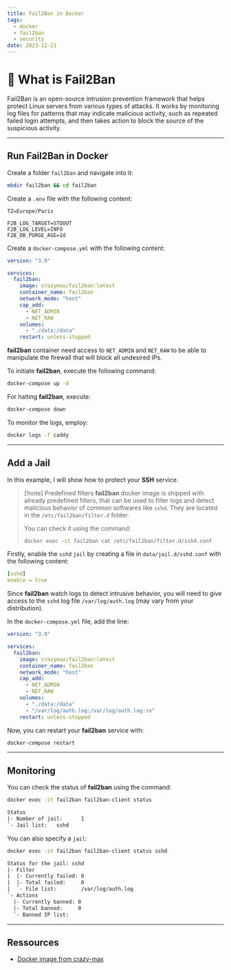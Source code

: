 ```yaml
---
title: Fail2Ban in Docker
tags:
  - docker
  - fail2ban
  - security
date: 2023-12-21
---
```


# 📛 What is Fail2Ban

Fail2Ban is an open-source intrusion prevention framework that helps protect Linux servers from various types of attacks. It works by monitoring log files for patterns that may indicate malicious activity, such as repeated failed login attempts, and then takes action to block the source of the suspicious activity.

---

## Run Fail2Ban in Docker

Create a folder `fail2ban` and navigate into it:

```bash
mkdir fail2ban && cd fail2ban
```

Create a `.env` file with the following content:

```env
TZ=Europe/Paris

F2B_LOG_TARGET=STDOUT
F2B_LOG_LEVEL=INFO
F2B_DB_PURGE_AGE=1d
```

Create a `docker-compose.yml` with the following content:

```yml
version: "3.9"

services:
  fail2ban:
    image: crazymax/fail2ban:latest
    container_name: fail2ban
    network_mode: "host"
    cap_add:
      - NET_ADMIN
      - NET_RAW
    volumes:
      - "./data:/data"
    restart: unless-stopped
```

**fail2ban** container need access to `NET_ADMIN` and `NET_RAW` to be able to manipulate the firewall that will block all undesired IPs.

To initiate **fail2ban**, execute the following command:

```bash
docker-compose up -d
```

For halting **fail2ban**, execute:

```bash
docker-compose down
```

To monitor the logs, employ:

```bash
docker logs -f caddy
```

---

## Add a Jail

In this example, I will show how to protect your **SSH** service.

> [!note] Predefined filters
> **fail2ban** docker image is shipped with already predefined filters, that can be used to filter logs and detect malicious behavior of common softwares like `sshd`. They are located in the `/etc/fail2ban/filter.d` folder.
>
> You can check it using the command:
>
> ```bash
> docker exec -it fail2ban cat /etc/fail2ban/filter.d/sshd.conf
> ```

Firstly, enable the `sshd` `jail` by creating a file in `data/jail.d/sshd.conf` with the following content:

```yml
[sshd]
enable = true
```

Since **fail2ban** watch logs to detect intrusive behavior, you will need to give access to the `sshd` log file `/var/log/auth.log` (may vary from your distribution).

In the `docker-compose.yml` file, add the line:

```yml {13}
version: "3.9"

services:
  fail2ban:
    image: crazymax/fail2ban:latest
    container_name: fail2ban
    network_mode: "host"
    cap_add:
      - NET_ADMIN
      - NET_RAW
    volumes:
      - "./data:/data"
      - "/var/log/auth.log:/var/log/auth.log:ro"
    restart: unless-stopped
```

Now, you can restart your **fail2ban** service with:

```bash
docker-compose restart
```

---

## Monitoring

You can check the status of **fail2ban** using the command:

```bash
docker exec -it fail2ban fail2ban-client status
```

```txt
Status
|- Number of jail:      1
`- Jail list:   sshd
```

You can also specify a `jail`:

```bash
docker exec -it fail2ban fail2ban-client status sshd
```

```txt
Status for the jail: sshd
|- Filter
|  |- Currently failed: 0
|  |- Total failed:     0
|  `- File list:        /var/log/auth.log
`- Actions
  |- Currently banned: 0
  |- Total banned:     0
  `- Banned IP list:
```

---

## Ressources

- [Docker image from crazy-max](https://github.com/crazy-max/docker-fail2ban/tree/master)
